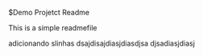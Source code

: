 $Demo Projetct Readme

This is a simple readmefile

adicionando slinhas dsajdisajdiasjdiasdjsa
djsadiasjdiasj